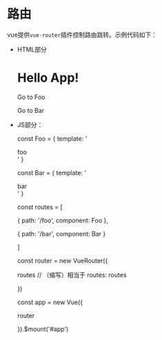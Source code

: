 # 路由



vue提供`vue-router`插件控制路由跳转。示例代码如下：



* HTML部分

     <div id="app">

     <h1>Hello App!</h1>

     <p>

     <!-- 使用 router-link 组件来导航. -->

     <!-- 通过传入 `to` 属性指定链接. -->

     <!-- <router-link> 默认会被渲染成一个 `<a>` 标签 -->

     <router-link to="/foo">Go to Foo</router-link>

     <router-link to="/bar">Go to Bar</router-link>

     </p>

     <!-- 路由出口 -->

     <!-- 路由匹配到的组件将渲染在这里 -->

     <router-view></router-view>

     </div>



* JS部分：




     const Foo = { template: '<div>foo</div>' }

     const Bar = { template: '<div>bar</div>' }


     const routes = [

     { path: '/foo', component: Foo },

     { path: '/bar', component: Bar }

     ]



     const router = new VueRouter({

     routes // （缩写）相当于 routes: routes

     })


     const app = new Vue({

     router

     }).$mount('#app')









